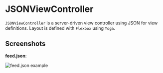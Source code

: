 # JSONViewController

`JSONViewController` is a server-driven view controller using JSON for view definitions. Layout is defined with `Flexbox` using `Yoga`.

## Screenshots

**feed.json**:

![feed.json example](https://raw.githubusercontent.com/maranas/JSONViewController/master/samplefeed.gif)